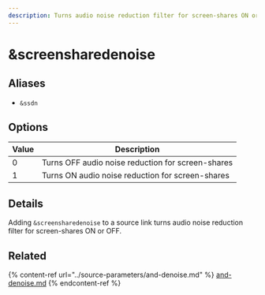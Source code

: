 ```yaml
---
description: Turns audio noise reduction filter for screen-shares ON or OFF
---
```


# \&screensharedenoise

## Aliases

* `&ssdn`

## Options

| Value | Description                                       |
| ----- | ------------------------------------------------- |
| 0     | Turns OFF audio noise reduction for screen-shares |
| 1     | Turns ON audio noise reduction for screen-shares  |

## Details

Adding `&screensharedenoise` to a source link turns audio noise reduction filter for screen-shares ON or OFF.

## Related

{% content-ref url="../source-parameters/and-denoise.md" %}
[and-denoise.md](../source-parameters/and-denoise.md)
{% endcontent-ref %}
